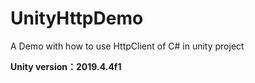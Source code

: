 # UnityHttpDemo
A Demo with how to use HttpClient of C# in unity project

**Unity  version：2019.4.4f1**

